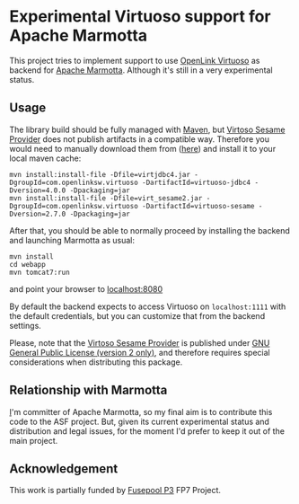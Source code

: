 # Experimental Virtuoso support for Apache Marmotta

This project tries to implement support to use [OpenLink Virtuoso][Virtuoso]
as backend for [Apache Marmotta][Marmotta]. Although it's still
in a very experimental status.

## Usage

The library build should be fully managed with [Maven][Maven], but 
[Virtoso Sesame Provider][VSesameP]
does not publish artifacts in a compatible way. Therefore you would need to manually
download them from ([here][download])
and install it to your local maven cache:

    mvn install:install-file -Dfile=virtjdbc4.jar -DgroupId=com.openlinksw.virtuoso -DartifactId=virtuoso-jdbc4 -Dversion=4.0.0 -Dpackaging=jar
    mvn install:install-file -Dfile=virt_sesame2.jar -DgroupId=com.openlinksw.virtuoso -DartifactId=virtuoso-sesame -Dversion=2.7.0 -Dpackaging=jar

After that, you should be able to normally proceed by installing the backend and
launching Marmotta as usual:

    mvn install
    cd webapp
    mvn tomcat7:run

and point your browser to [localhost:8080](http://localhost:8080)

By default the backend expects to access Virtuoso on `localhost:1111`
with the default credentials, but you can customize that from the 
backend settings.

Please, note that the [Virtoso Sesame Provider][VSesameP]
is published under [GNU General Public License (version 2 only)][GPL2],
and therefore requires special considerations when distributing this package.

## Relationship with Marmotta

[I](http://www.wikier.org)'m committer of Apache Marmotta, so my final aim is to 
contribute this code to the ASF project. But, given its current experimental 
status and distribution and legal issues, for the moment I'd prefer to keep 
it out of the main project.

## Acknowledgement

This work is partially funded by [Fusepool P3][Fusepool]
FP7 Project.

[Virtuoso]: http://virtuoso.openlinksw.com
[Marmotta]: http://marmotta.apache.org
[Maven]: http://maven.apache.org
[VSesameP]: http://virtuoso.openlinksw.com/dataspace/doc/dav/wiki/Main/VirtSesame2Provider
[download]: http://virtuoso.openlinksw.com/dataspace/doc/dav/wiki/Main/VOSDownload#Sesame%20Provider
[GPL2]: http://www.gnu.org/licenses/gpl-2.0.html
[Fusepool]: http://www.salzburgresearch.at/projekt/fusepool/

